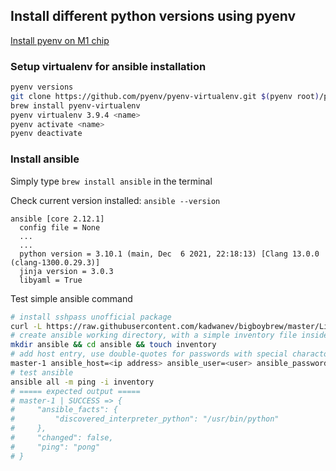 ## Install different python versions using pyenv
[Install pyenv on M1 chip](https://medium.com/@laict/install-python-on-macos-11-m1-apple-silicon-using-pyenv-12e0729427a9)

### Setup virtualenv for ansible installation
```bash
pyenv versions
git clone https://github.com/pyenv/pyenv-virtualenv.git $(pyenv root)/plugins/pyenv-virtualenv
brew install pyenv-virtualenv
pyenv virtualenv 3.9.4 <name>
pyenv activate <name>
pyenv deactivate
```

### Install ansible
Simply type `brew install ansible` in the terminal

Check current version installed: `ansible --version`
```
ansible [core 2.12.1]
  config file = None
  ...
  ...
  python version = 3.10.1 (main, Dec  6 2021, 22:18:13) [Clang 13.0.0 (clang-1300.0.29.3)]
  jinja version = 3.0.3
  libyaml = True
```

Test simple ansible command
```bash
# install sshpass unofficial package
curl -L https://raw.githubusercontent.com/kadwanev/bigboybrew/master/Library/Formula/sshpass.rb > sshpass.rb && brew install sshpass.rb && rm sshpass.rb
# create ansible working directory, with a simple inventory file inside
mkdir ansible && cd ansible && touch inventory
# add host entry, use double-quotes for passwords with special charactor
master-1 ansible_host=<ip address> ansible_user=<user> ansible_password=<password>
# test ansible
ansible all -m ping -i inventory
# ===== expected output =====
# master-1 | SUCCESS => {
#     "ansible_facts": {
#         "discovered_interpreter_python": "/usr/bin/python"
#     },
#     "changed": false,
#     "ping": "pong"
# }
```
